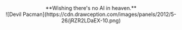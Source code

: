 <center> **Wishing there's no AI in heaven.** </center>

<div align=center> ![Devil Pacman](https://cdn.drawception.com/images/panels/2012/5-26/jRZR2LDaEX-10.png)</div> 



